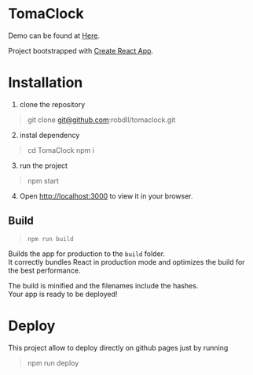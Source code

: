# TomaClock

Demo can be found at [Here](https://robertodilillo.dev/DrumDrum). 

Project bootstrapped with [Create React App](https://github.com/facebook/create-react-app).

# Installation

1. clone the repository
> git clone git@github.com:robdll/tomaclock.git

2. instal dependency
> cd TomaClock
> npm i

3. run the project
>npm start

4. Open [http://localhost:3000](http://localhost:3000) to view it in your browser.

## Build 

> `npm run build`

Builds the app for production to the `build` folder.\
It correctly bundles React in production mode and optimizes the build for the best performance.

The build is minified and the filenames include the hashes.\
Your app is ready to be deployed!

# Deploy

This project allow to deploy directly on github pages just by running 

> npm run deploy

